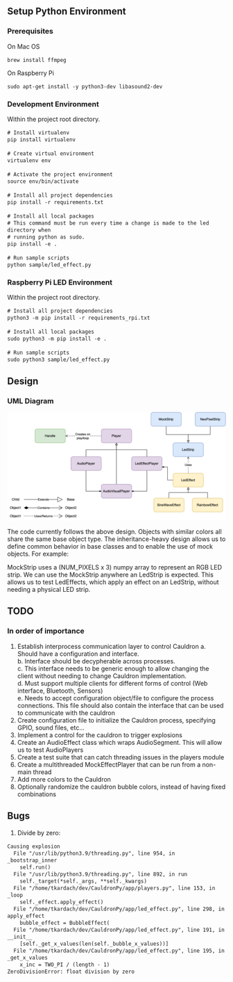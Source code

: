 ## Setup Python Environment

### Prerequisites
On Mac OS
```
brew install ffmpeg
```

On Raspberry Pi
```
sudo apt-get install -y python3-dev libasound2-dev
```

### Development Environment 
Within the project root directory.
```
# Install virtualenv
pip install virtualenv

# Create virtual environment
virtualenv env

# Activate the project environment
source env/bin/activate

# Install all project dependencies
pip install -r requirements.txt

# Install all local packages
# This command must be run every time a change is made to the led directory when
# running python as sudo.
pip install -e .

# Run sample scripts
python sample/led_effect.py
```

### Raspberry Pi LED Environment

Within the project root directory.
```
# Install all project dependencies
python3 -m pip install -r requirements_rpi.txt

# Install all local packages
sudo python3 -m pip install -e .

# Run sample scripts
sudo python3 sample/led_effect.py
```

## Design

### UML Diagram
![UML Design](app/files/images/design.png)

The code currently follows the above design. Objects with similar colors all share the same base object type. The inheritance-heavy design allows us to define common behavior in base classes and to enable the use of mock objects. For example:

MockStrip uses a (NUM_PIXELS x 3) numpy array to represent an RGB LED strip. We can use the MockStrip anywhere an LedStrip is expected. This allows us to test LedEffects, which apply an effect on an LedStrip, without needing a physical LED strip.


## TODO

### In order of importance
1. Establish interprocess communication layer to control Cauldron
    a. Should have a configuration and interface.  
    b. Interface should be decypherable across processes.  
    c. This interface needs to be generic enough to allow changing the client without needing to change Cauldron implementation.  
    d. Must support multiple clients for different forms of control (Web interface, Bluetooth, Sensors)  
    e. Needs to accept configuration object/file to configure the process connections. This file should also contain the interface that can be used to communicate with the cauldron
1. Create configuration file to initialize the Cauldron process, specifying GPIO, sound files, etc...
1. Implement a control for the cauldron to trigger explosions
2. Create an AudioEffect class which wraps AudioSegment. This will allow us to test AudioPlayers
3. Create a test suite that can catch threading issues in the players module
4. Create a multithreaded MockEffectPlayer that can be run from a non-main thread
5. Add more colors to the Cauldron
6. Optionally randomize the cauldron bubble colors, instead of having fixed combinations


## Bugs

1. Divide by zero:

```
Causing explosion
  File "/usr/lib/python3.9/threading.py", line 954, in _bootstrap_inner
    self.run()
  File "/usr/lib/python3.9/threading.py", line 892, in run
    self._target(*self._args, **self._kwargs)
  File "/home/tkardach/dev/CauldronPy/app/players.py", line 153, in _loop
    self._effect.apply_effect()
  File "/home/tkardach/dev/CauldronPy/app/led_effect.py", line 298, in apply_effect
    bubble_effect = BubbleEffect(
  File "/home/tkardach/dev/CauldronPy/app/led_effect.py", line 191, in __init__
    [self._get_x_values(len(self._bubble_x_values))]
  File "/home/tkardach/dev/CauldronPy/app/led_effect.py", line 195, in _get_x_values
    x_inc = TWO_PI / (length - 1)
ZeroDivisionError: float division by zero
```